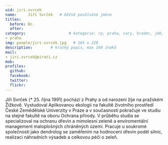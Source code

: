 ```yaml
---
uid: jiri.svrcek
name:     Jiří Svrček  	# běžně používáné jméno
titles:
  before: Bc. 
  after:
category:                 	# kategorie: rp, praha, vary, hradec, jmk, senat
- praha
img: people/jiri-svrcek.jpg   # 165 x 220
description:      	# kratký popis, max 160 znaků
mail:
- jiri.svrcek@pirati.cz
mob:			 
profiles:
  github:       
  facebook:  
  twitter: 		  
  flickr:		  
---
```


Jiří Svrček (* 25. října 1991) pochází z Prahy a od narození žije na pražském Žižkově. Vystudoval Aplikovanou ekologii na fakultě životního prostředí České Zemědělské Univerzity v Praze a v současnosti pokračuje ve studiu na stejné fakultě na oboru Ochrana přírody. V průběhu studia se specializoval na ochranu dřevin a mimolesní zeleně a enviromentální management maloplošných chráněných území. Pracuje u soukromé společnosti jako dendrolog se zaměřením na hodnocení dřevin podél silnic, realizaci náhradních výsadeb a celkovou péči o zeleň.
